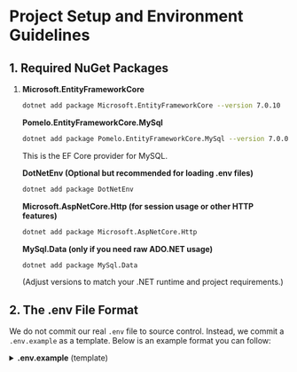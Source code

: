 # Project Setup and Environment Guidelines


## 1. Required NuGet Packages


1. **Microsoft.EntityFrameworkCore**

    ```bash
    dotnet add package Microsoft.EntityFrameworkCore --version 7.0.10
    ```

    **Pomelo.EntityFrameworkCore.MySql**

    ```bash
    dotnet add package Pomelo.EntityFrameworkCore.MySql --version 7.0.0
    ```

    This is the EF Core provider for MySQL.

    **DotNetEnv (Optional but recommended for loading .env files)**

    ```bash
    dotnet add package DotNetEnv
    ```

    **Microsoft.AspNetCore.Http (for session usage or other HTTP features)**

    ```bash
    dotnet add package Microsoft.AspNetCore.Http
    ```

    **MySql.Data (only if you need raw ADO.NET usage)**

    ```bash
    dotnet add package MySql.Data
    ```

    (Adjust versions to match your .NET runtime and project requirements.)

## 2. The .env File Format

We do not commit our real `.env` file to source control. Instead, we commit a `.env.example` as a template. Below is an example format you can follow:

<details> <summary><strong>.env.example</strong> (template)</summary>

```dotenv
# Logging configuration
Logging__LogLevel__Default=Information
Logging__LogLevel__Microsoft.AspNetCore=Warning

# Allowed hosts
AllowedHosts=*

# MySQL connection string (adjust placeholders as needed)
ConnectionStrings__MySqlConnection=server=127.0.0.1;port=3306;database=animal_shelter_db;uid=ACCOUNT NAME;pwd=YOUR_PASSWORD_HERE;

# Any custom environment variables
MY_CUSTOM_VARIABLE=some_value
